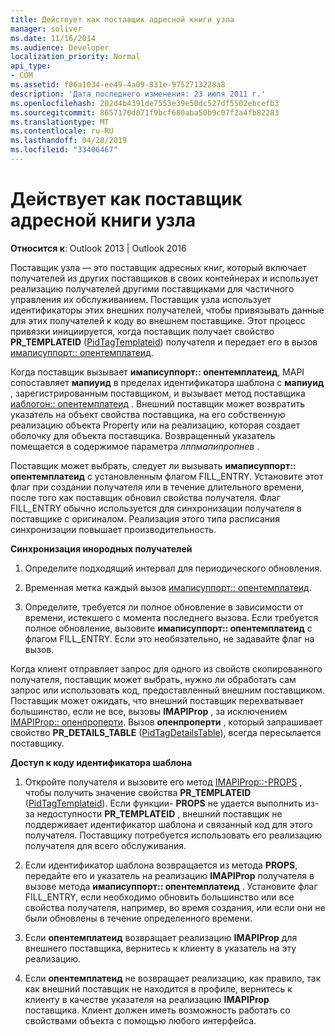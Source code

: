 ```yaml
---
title: Действует как поставщик адресной книги узла
manager: soliver
ms.date: 11/16/2014
ms.audience: Developer
localization_priority: Normal
api_type:
- COM
ms.assetid: f06a1034-ee49-4a09-831e-9752713228a8
description: 'Дата последнего изменения: 23 июля 2011 г.'
ms.openlocfilehash: 202d4b4391de7553e39e50dc527df5502ebcefb3
ms.sourcegitcommit: 8657170d071f9bcf680aba50b9c07f2a4fb82283
ms.translationtype: MT
ms.contentlocale: ru-RU
ms.lasthandoff: 04/28/2019
ms.locfileid: "33406467"
---
```

# <a name="acting-as-a-host-address-book-provider"></a>Действует как поставщик адресной книги узла

  
  
**Относится к**: Outlook 2013 | Outlook 2016 
  
Поставщик узла — это поставщик адресных книг, который включает получателей из других поставщиков в своих контейнерах и использует реализацию получателей другими поставщиками для частичного управления их обслуживанием. Поставщик узла использует идентификаторы этих внешних получателей, чтобы привязывать данные для этих получателей к коду во внешнем поставщике. Этот процесс привязки инициируется, когда поставщик получает свойство **PR_TEMPLATEID** ([PidTagTemplateid](pidtagtemplateid-canonical-property.md)) получателя и передает его в вызов [имаписуппорт:: опентемплатеид](imapisupport-opentemplateid.md). 
  
Когда поставщик вызывает **имаписуппорт:: опентемплатеид**, MAPI сопоставляет **мапиуид** в пределах идентификатора шаблона с **мапиуид** , зарегистрированным поставщиком, и вызывает метод поставщика [иаблогон:: опентемплатеид](iablogon-opentemplateid.md) . Внешний поставщик может возвратить указатель на объект свойства поставщика, на его собственную реализацию объекта Property или на реализацию, которая создает оболочку для объекта поставщика. Возвращенный указатель помещается в содержимое параметра _лппмапипропнев_ . 
  
Поставщик может выбрать, следует ли вызывать **имаписуппорт:: опентемплатеид** с установленным флагом FILL_ENTRY. Установите этот флаг при создании получателя или в течение длительного времени, после того как поставщик обновил свойства получателя. Флаг FILL_ENTRY обычно используется для синхронизации получателя в поставщике с оригиналом. Реализация этого типа расписания синхронизации повышает производительность. 
  
 **Синхронизация инородных получателей**
  
1. Определите подходящий интервал для периодического обновления. 
    
2. Временная метка каждый вызов [имаписуппорт:: опентемплатеид](imapisupport-opentemplateid.md). 
    
3. Определите, требуется ли полное обновление в зависимости от времени, истекшего с момента последнего вызова. Если требуется полное обновление, вызовите **имаписуппорт:: опентемплатеид** с флагом FILL_ENTRY. Если это необязательно, не задавайте флаг на вызов. 
    
Когда клиент отправляет запрос для одного из свойств скопированного получателя, поставщик может выбрать, нужно ли обработать сам запрос или использовать код, предоставленный внешним поставщиком. Поставщик может ожидать, что внешний поставщик перехватывает большинство, если не все, вызовы **IMAPIProp** , за исключением [IMAPIProp:: опенпроперти](imapiprop-openproperty.md). Вызов **опенпроперти** , который запрашивает свойство **PR_DETAILS_TABLE** ([PidTagDetailsTable](pidtagdetailstable-canonical-property.md)), всегда пересылается поставщику.
  
 **Доступ к коду идентификатора шаблона**
  
1. Откройте получателя и вызовите его метод [IMAPIProp::-PROPS](imapiprop-getprops.md) , чтобы получить значение свойства **PR_TEMPLATEID** ([PidTagTemplateid](pidtagtemplateid-canonical-property.md)). Если функции- **PROPS** не удается выполнить из-за недоступности **PR_TEMPLATEID** , внешний поставщик не поддерживает идентификатор шаблона и связанный код для этого получателя. Поставщику потребуется использовать его реализацию получателя для всего обслуживания. 
    
2. Если идентификатор шаблона возвращается из метода **PROPS**, передайте его и указатель на реализацию **IMAPIProp** получателя в вызове метода **имаписуппорт:: опентемплатеид** . Установите флаг FILL_ENTRY, если необходимо обновить большинство или все свойства получателя, например, во время создания, или если они не были обновлены в течение определенного времени. 
    
3. Если **опентемплатеид** возвращает реализацию **IMAPIProp** для внешнего поставщика, вернитесь к клиенту в указатель на эту реализацию. 
    
4. Если **опентемплатеид** не возвращает реализацию, как правило, так как внешний поставщик не находится в профиле, вернитесь к клиенту в качестве указателя на реализацию **IMAPIProp** поставщика. Клиент должен иметь возможность работать со свойствами объекта с помощью любого интерфейса. 
    


